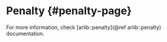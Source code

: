# Penalty {#penalty-page}

For more information, check [arlib::penalty](@ref arlib::penalty) documentation.